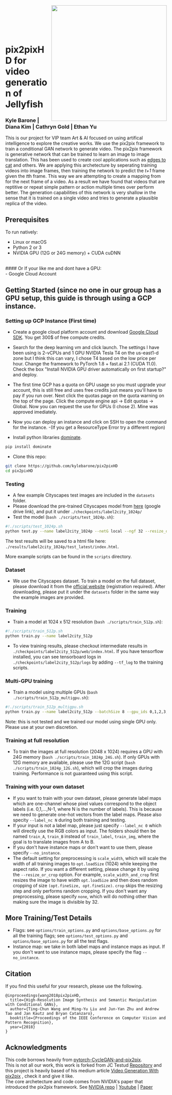 <img src='imgs/teaser_720.gif' align="right" width=360>

<br><br><br><br>

# pix2pixHD for video generation of Jellyfish
### Kyle Barone | Diana Kim | Cathryn Gold | Ethan Yu
This is our project for VIP team Art & AI focused on using artifical intelligence to explore the creative works. We use the pix2pix framework to train a conditional GAN network to generate video. The pix2pix framework is generative network that can be trained to learn an image to image translation. This has been used to create cool applications such as [edges to cat](https://affinelayer.com/pix2pix/) and others. We are applying this archetecture by seperating training videos into image frames, then training the network to predict the *t+1* frame given the *t*th frame. This way we are attempting to create a mapping from for the next frame of a video. As a result we have found that videos that are reptitive or repeat simple pattern or action multiple times over perform better. The generation capabilities of this network is very shallow in the sense that it is trained on a single video and tries to generate a plausible replica of the video. 

## Prerequisites
To run natively:
- Linux or macOS
- Python 2 or 3
- NVIDIA GPU (12G or 24G memory) + CUDA cuDNN
<br> 
#### Or If your like me and dont have a GPU: <br>
- Google Cloud Account

## Getting Started (since no one in our group has a GPU setup, this guide is through using a GCP instance.
### Setting up GCP Instance (First time)
- Create a google cloud  platform account and download [Google Cloud SDK](https://cloud.google.com/sdk/docs/install). You get 300$ of free compute credits. 
- Search for the deep learning vm and click launch. The settings I have been using is 2-vCPUs and 1 GPU NVIDIA Tesla T4 on the us-east1-d zone but I think this can vary, I chose T4 based on the low price per hour. Change the framework to PyTorch 1.8 + fast.ai 2.1 (CUDA 11.0). Check the box "Install NVIDIA GPU driver automatically on first startup?" and deploy.
- The first time GCP has a quota on GPU usage so you must upgrade your account, this is still free and uses free credits just means you'll have to pay if you run over. Next click the quotas page on the quota warning on the top of the page. Click the compute engine api -> Edit quotas -> Global. Now you can request the use for GPUs (I chose 2). Mine was approved imediately. 
- Now you can deploy an instance and click on SSH to open the command for the instance. 
      -(If you get a ResourceType Error try a different region)
      
- Install python libraries [dominate](https://github.com/Knio/dominate).
```bash
pip install dominate
```
- Clone this repo:
```bash
git clone https://github.com/kylebarone/pix2pixHD
cd pix2pixHD
```


### Testing
- A few example Cityscapes test images are included in the `datasets` folder.
- Please download the pre-trained Cityscapes model from [here](https://drive.google.com/file/d/1h9SykUnuZul7J3Nbms2QGH1wa85nbN2-/view?usp=sharing) (google drive link), and put it under `./checkpoints/label2city_1024p/`
- Test the model (`bash ./scripts/test_1024p.sh`):
```bash
#!./scripts/test_1024p.sh
python test.py --name label2city_1024p --netG local --ngf 32 --resize_or_crop none
```
The test results will be saved to a html file here: `./results/label2city_1024p/test_latest/index.html`.

More example scripts can be found in the `scripts` directory.


### Dataset
- We use the Cityscapes dataset. To train a model on the full dataset, please download it from the [official website](https://www.cityscapes-dataset.com/) (registration required).
After downloading, please put it under the `datasets` folder in the same way the example images are provided.


### Training
- Train a model at 1024 x 512 resolution (`bash ./scripts/train_512p.sh`):
```bash
#!./scripts/train_512p.sh
python train.py --name label2city_512p
```
- To view training results, please checkout intermediate results in `./checkpoints/label2city_512p/web/index.html`.
If you have tensorflow installed, you can see tensorboard logs in `./checkpoints/label2city_512p/logs` by adding `--tf_log` to the training scripts.

### Multi-GPU training
- Train a model using multiple GPUs (`bash ./scripts/train_512p_multigpu.sh`):
```bash
#!./scripts/train_512p_multigpu.sh
python train.py --name label2city_512p --batchSize 8 --gpu_ids 0,1,2,3,4,5,6,7
```
Note: this is not tested and we trained our model using single GPU only. Please use at your own discretion.

### Training at full resolution
- To train the images at full resolution (2048 x 1024) requires a GPU with 24G memory (`bash ./scripts/train_1024p_24G.sh`).
If only GPUs with 12G memory are available, please use the 12G script (`bash ./scripts/train_1024p_12G.sh`), which will crop the images during training. Performance is not guaranteed using this script.

### Training with your own dataset
- If you want to train with your own dataset, please generate label maps which are one-channel whose pixel values correspond to the object labels (i.e. 0,1,...,N-1, where N is the number of labels). This is because we need to generate one-hot vectors from the label maps. Please also specity `--label_nc N` during both training and testing.
- If your input is not a label map, please just specify `--label_nc 0` which will directly use the RGB colors as input. The folders should then be named `train_A`, `train_B` instead of `train_label`, `train_img`, where the goal is to translate images from A to B.
- If you don't have instance maps or don't want to use them, please specify `--no_instance`.
- The default setting for preprocessing is `scale_width`, which will scale the width of all training images to `opt.loadSize` (1024) while keeping the aspect ratio. If you want a different setting, please change it by using the `--resize_or_crop` option. For example, `scale_width_and_crop` first resizes the image to have width `opt.loadSize` and then does random cropping of size `(opt.fineSize, opt.fineSize)`. `crop` skips the resizing step and only performs random cropping. If you don't want any preprocessing, please specify `none`, which will do nothing other than making sure the image is divisible by 32.

## More Training/Test Details
- Flags: see `options/train_options.py` and `options/base_options.py` for all the training flags; see `options/test_options.py` and `options/base_options.py` for all the test flags.
- Instance map: we take in both label maps and instance maps as input. If you don't want to use instance maps, please specify the flag `--no_instance`.


## Citation

If you find this useful for your research, please use the following.

```
@inproceedings{wang2018pix2pixHD,
  title={High-Resolution Image Synthesis and Semantic Manipulation with Conditional GANs},
  author={Ting-Chun Wang and Ming-Yu Liu and Jun-Yan Zhu and Andrew Tao and Jan Kautz and Bryan Catanzaro},  
  booktitle={Proceedings of the IEEE Conference on Computer Vision and Pattern Recognition},
  year={2018}
}
```

## Acknowledgments
This code borrows heavily from [pytorch-CycleGAN-and-pix2pix](https://github.com/junyanz/pytorch-CycleGAN-and-pix2pix).
<br>
This is not all our work, this work is forked from JC Testud [Repository](https://github.com/jctestud/pix2pixHD.git) and this project is heavily based of his medium article [Video Generation With pix2pix](https://medium.com/@jctestud/video-generation-with-pix2pix-aed5b1b69f57) , check it and give it like. 
<br>
The core archetecture and code comes from NVIDIA's paper that introduced the pix2pix framework. See [NVIDIA repo](https://tcwang0509.github.io/pix2pixHD/) | [Youtube](https://youtu.be/3AIpPlzM_qs) | [Paper](https://arxiv.org/pdf/1711.11585.pdf) <br>
